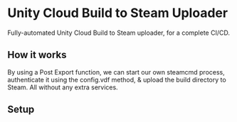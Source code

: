 # Unity Cloud Build to Steam Uploader

Fully-automated Unity Cloud Build to Steam uploader, for a complete CI/CD.

## How it works

By using a Post Export function, we can start our own steamcmd process, authenticate it using the config.vdf method, & upload the build directory to Steam. All without any extra services.

## Setup
